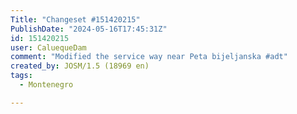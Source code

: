 ```yaml
---
Title: "Changeset #151420215"
PublishDate: "2024-05-16T17:45:31Z"
id: 151420215
user: CaluequeDam
comment: "Modified the service way near Peta bijeljanska #adt"
created_by: JOSM/1.5 (18969 en)
tags:
  - Montenegro

---
```

